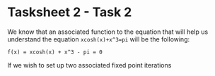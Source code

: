 # Tasksheet 2 - Task 2

We know that an associated function to the equation that will help us understand the equation ```xcosh(x)+x^3=pi``` will be the following:
```
f(x) = xcosh(x) + x^3 - pi = 0
```
If we wish to set up two associated fixed point iterations

